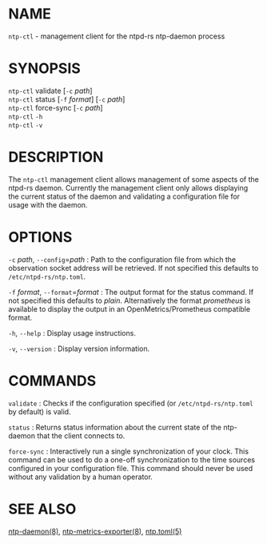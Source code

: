 <!-- ---
title: NTP-CTL(8) ntpd-rs 1.2.3 | ntpd-rs
--- -->

# NAME

`ntp-ctl` - management client for the ntpd-rs ntp-daemon process

# SYNOPSIS

`ntp-ctl` validate [`-c` *path*] \
`ntp-ctl` status [`-f` *format*] [`-c` *path*] \
`ntp-ctl` force-sync [`-c` *path*] \
`ntp-ctl` `-h` \
`ntp-ctl` `-v`

# DESCRIPTION

The `ntp-ctl` management client allows management of some aspects of the
ntpd-rs daemon. Currently the management client only allows displaying the
current status of the daemon and validating a configuration file for usage
with the daemon.

# OPTIONS

`-c` *path*, `--config`=*path*
:   Path to the configuration file from which the observation socket address
    will be retrieved. If not specified this defaults to
    `/etc/ntpd-rs/ntp.toml`.

`-f` *format*, `--format`=*format*
:   The output format for the status command. If not specified this defaults to
    *plain*. Alternatively the format *prometheus* is available to display the
    output in an OpenMetrics/Prometheus compatible format.

`-h`, `--help`
:   Display usage instructions.

`-v`, `--version`
:   Display version information.

# COMMANDS

`validate`
:   Checks if the configuration specified (or `/etc/ntpd-rs/ntp.toml` by
    default) is valid.

`status`
:   Returns status information about the current state of the ntp-daemon that
    the client connects to.

`force-sync`
:   Interactively run a single synchronization of your clock. This command can
    be used to do a one-off synchronization to the time sources configured in
    your configuration file. This command should never be used without any
    validation by a human operator.

# SEE ALSO

[ntp-daemon(8)](ntp-daemon.8.md),
[ntp-metrics-exporter(8)](ntp-metrics-exporter.8.md),
[ntp.toml(5)](ntp.toml.5.md)
